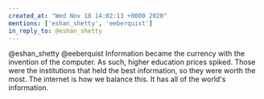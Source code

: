 ```yaml
---
created_at: "Wed Nov 18 14:02:13 +0000 2020"
mentions: ['eshan_shetty', 'eeberquist']
in_reply_to: @eshan_shetty
---
```


@eshan_shetty @eeberquist Information became the currency with the invention of the computer. As such, higher education prices spiked. Those were the institutions that held the best information, so they were worth the most. The internet is how we balance this. It has all of the world's information.
